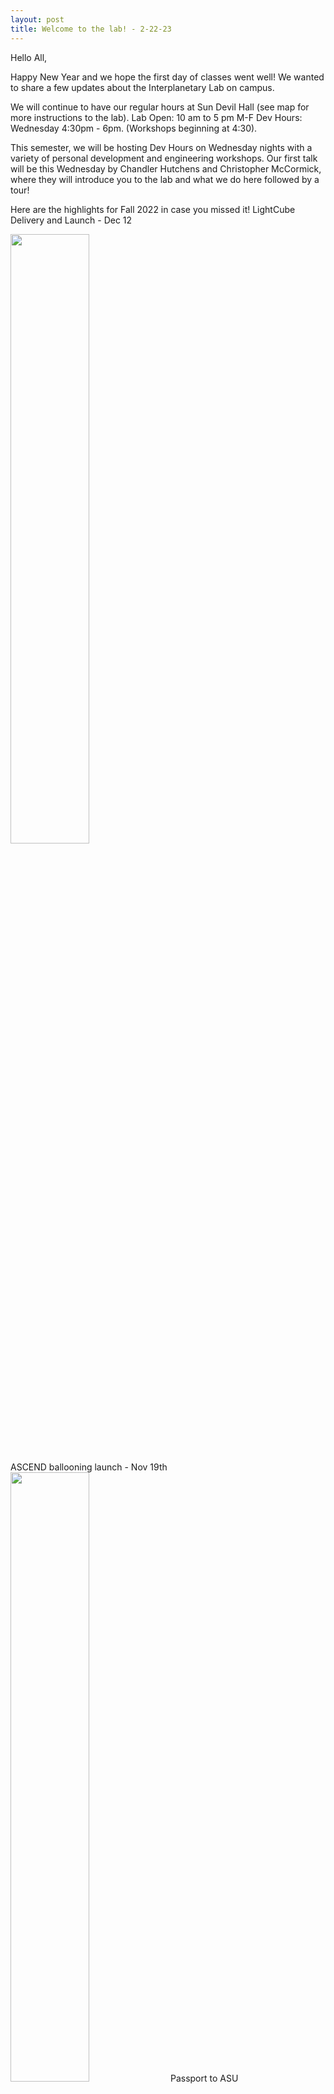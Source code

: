 ```yaml
---
layout: post
title: Welcome to the lab! - 2-22-23
---
```


Hello All, 

Happy New Year and we hope the first day of classes went well! We wanted to share a few updates about the Interplanetary Lab on campus.

We will continue to have our regular hours at Sun Devil Hall (see map for more instructions to the lab). 
Lab Open:  10 am to 5 pm  M-F
Dev Hours: Wednesday 4:30pm - 6pm.  (Workshops beginning at 4:30).

This semester, we will be hosting Dev Hours on Wednesday nights with a variety of personal development and engineering workshops. Our first talk will be this Wednesday by Chandler Hutchens and Christopher McCormick, where they will introduce you to the lab and what we do here followed by a tour!

Here are the highlights for Fall 2022 in case you missed it!
LightCube Delivery and Launch - Dec 12

<img src="/_images/lab_events/LC-Delivery-2-22-23" width="50%" height="50%"/>

ASCEND ballooning launch - Nov 19th
<img src="/_images/lab_events/ASCEND-Workshop-Launch-2-22-23" width="50%" height="50%"/>
Passport to ASU
<img src="/_images/lab_events/Passport-ASU-2-22-23" width="50%" height="50%"/>
and these are just to name a few!  We will see you all at our later events in the upcoming semester. Check out our website to see what other projects we are working on at https://interplanetarylab.github.io/ !

Best, 
Genevieve Cooper

Head of Student Programs
Interplanetary Laboratory
Arizona State University
email: gcooper7796@gmail.com
web: interplanetary.asu.edu
